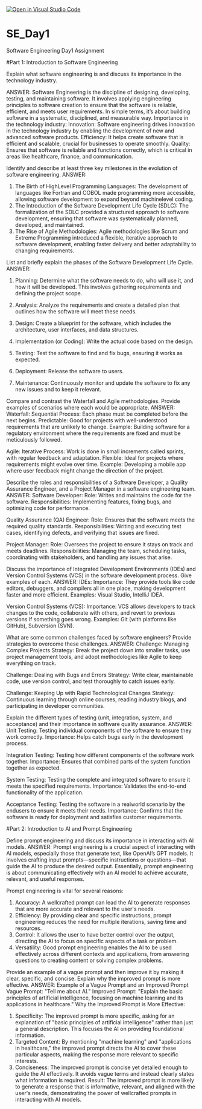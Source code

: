 [![Open in Visual Studio Code](https://classroom.github.com/assets/open-in-vscode-2e0aaae1b6195c2367325f4f02e2d04e9abb55f0b24a779b69b11b9e10269abc.svg)](https://classroom.github.com/online_ide?assignment_repo_id=15552342&assignment_repo_type=AssignmentRepo)
# SE_Day1
Software Engineering Day1 Assignment

#Part 1: Introduction to Software Engineering

Explain what software engineering is and discuss its importance in the technology industry.

ANSWER: Software Engineering is the discipline of designing, developing, testing, and maintaining software. It involves applying engineering principles to software creation to ensure that the software is reliable, efficient, and meets user requirements. In simple terms, it’s about building software in a systematic, disciplined, and measurable way.
Importance in the technology industry: 
Innovation: Software engineering drives innovation in the technology industry by enabling the development of new and advanced software products.
Efficiency: It helps create software that is efficient and scalable, crucial for businesses to operate smoothly.
Quality: Ensures that software is reliable and functions correctly, which is critical in areas like healthcare, finance, and communication.


Identify and describe at least three key milestones in the evolution of software engineering.
ANSWER: 
1. The Birth of HighLevel Programming Languages:
    The development of languages like Fortran and COBOL made programming more accessible, allowing software development to expand beyond machinelevel coding.
2. The Introduction of the Software Development Life Cycle (SDLC):
    The formalization of the SDLC provided a structured approach to software development, ensuring that software was systematically planned, developed, and maintained.
3. The Rise of Agile Methodologies:
    Agile methodologies like Scrum and Extreme Programming introduced a flexible, iterative approach to software development, enabling faster delivery and better adaptability to changing requirements.


List and briefly explain the phases of the Software Development Life Cycle.
ANSWER: 
1. Planning: Determine what the software needs to do, who will use it, and how it will be developed. This involves gathering requirements and defining the project scope.

2. Analysis: Analyze the requirements and create a detailed plan that outlines how the software will meet these needs.

3. Design: Create a blueprint for the software, which includes the architecture, user interfaces, and data structures.

4. Implementation (or Coding): Write the actual code based on the design.

5. Testing: Test the software to find and fix bugs, ensuring it works as expected.

6. Deployment: Release the software to users.

7. Maintenance: Continuously monitor and update the software to fix any new issues and to keep it relevant.


Compare and contrast the Waterfall and Agile methodologies. Provide examples of scenarios where each would be appropriate.
ANSWER: 
Waterfall:
 Sequential Process: Each phase must be completed before the next begins.
 Predictable: Good for projects with well-understood requirements that are unlikely to change.
 Example: Building software for a regulatory environment where the requirements are fixed and must be meticulously followed.

Agile:
 Iterative Process: Work is done in small increments called sprints, with regular feedback and adaptation.
 Flexible: Ideal for projects where requirements might evolve over time.
 Example: Developing a mobile app where user feedback might change the direction of the project.

Describe the roles and responsibilities of a Software Developer, a Quality Assurance Engineer, and a Project Manager in a software engineering team.
ANSWER: 
Software Developer:
   Role: Writes and maintains the code for the software.
   Responsibilities: Implementing features, fixing bugs, and optimizing code for performance.

 Quality Assurance (QA) Engineer:
   Role: Ensures that the software meets the required quality standards.
   Responsibilities: Writing and executing test cases, identifying defects, and verifying that issues are fixed.

 Project Manager:
   Role: Oversees the project to ensure it stays on track and meets deadlines.
   Responsibilities: Managing the team, scheduling tasks, coordinating with stakeholders, and handling any issues that arise.


Discuss the importance of Integrated Development Environments (IDEs) and Version Control Systems (VCS) in the software development process. Give examples of each.
ANSWER: 
 IDEs:
   Importance: They provide tools like code editors, debuggers, and compilers all in one place, making development faster and more efficient.
   Examples: Visual Studio, IntelliJ IDEA.

 Version Control Systems (VCS):
   Importance: VCS allows developers to track changes to the code, collaborate with others, and revert to previous versions if something goes wrong.
   Examples: Git (with platforms like GitHub), Subversion (SVN).


What are some common challenges faced by software engineers? Provide strategies to overcome these challenges.
ANSWER: 
Challenge: Managing Complex Projects
   Strategy: Break the project down into smaller tasks, use project management tools, and adopt methodologies like Agile to keep everything on track.

 Challenge: Dealing with Bugs and Errors
   Strategy: Write clear, maintainable code, use version control, and test thoroughly to catch issues early.

 Challenge: Keeping Up with Rapid Technological Changes
   Strategy: Continuous learning through online courses, reading industry blogs, and participating in developer communities.

Explain the different types of testing (unit, integration, system, and acceptance) and their importance in software quality assurance.
ANSWER: 
Unit Testing: Testing individual components of the software to ensure they work correctly.
   Importance: Helps catch bugs early in the development process.

 Integration Testing: Testing how different components of the software work together.
   Importance: Ensures that combined parts of the system function together as expected.

 System Testing: Testing the complete and integrated software to ensure it meets the specified requirements.
   Importance: Validates the end-to-end functionality of the application.

 Acceptance Testing: Testing the software in a realworld scenario by the endusers to ensure it meets their needs.
   Importance: Confirms that the software is ready for deployment and satisfies customer requirements.

#Part 2: Introduction to AI and Prompt Engineering


Define prompt engineering and discuss its importance in interacting with AI models.
ANSWER:
Prompt engineering is a crucial aspect of interacting with AI models, especially those that generate text, like OpenAI’s GPT models. It involves crafting input prompts—specific instructions or questions—that guide the AI to produce the desired output. Essentially, prompt engineering is about communicating effectively with an AI model to achieve accurate, relevant, and useful responses.

Prompt engineering is vital for several reasons:
1. Accuracy: A wellcrafted prompt can lead the AI to generate responses that are more accurate and relevant to the user's needs.
2. Efficiency: By providing clear and specific instructions, prompt engineering reduces the need for multiple iterations, saving time and resources.
3. Control: It allows the user to have better control over the output, directing the AI to focus on specific aspects of a task or problem.
4. Versatility: Good prompt engineering enables the AI to be used effectively across different contexts and applications, from answering questions to creating content or solving complex problems.

Provide an example of a vague prompt and then improve it by making it clear, specific, and concise. Explain why the improved prompt is more effective.
ANSWER:
Example of a Vague Prompt and an Improved Prompt
Vague Prompt: "Tell me about AI."
Improved Prompt: "Explain the basic principles of artificial intelligence, focusing on machine learning and its applications in healthcare."
Why the Improved Prompt is More Effective:
1. Specificity: The improved prompt is more specific, asking for an explanation of "basic principles of artificial intelligence" rather than just a general description. This focuses the AI on providing foundational information.
2. Targeted Content: By mentioning "machine learning" and "applications in healthcare," the improved prompt directs the AI to cover these particular aspects, making the response more relevant to specific interests.
3. Conciseness: The improved prompt is concise yet detailed enough to guide the AI effectively. It avoids vague terms and instead clearly states what information is required.
Result: The improved prompt is more likely to generate a response that is informative, relevant, and aligned with the user's needs, demonstrating the power of wellcrafted prompts in interacting with AI models.
